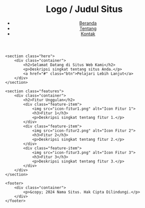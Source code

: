 <!DOCTYPE html>
<html lang="id">
<head>
    <meta charset="UTF-8">
    <meta name="viewport" content="width=device-width, initial-scale=1.0">
    <title>Template Situs Web</title>
    <link rel="stylesheet" href="styles.css">
</head>
<body>
    <header>
        <div class="container">
            <h1>Logo / Judul Situs</h1>
            <nav>
                <ul>
                    <li><a href="#">Beranda</a></li>
                    <li><a href="#">Tentang</a></li>
                    <li><a href="#">Kontak</a></li>
                </ul>
            </nav>
        </div>
    </header>
    
    <section class="hero">
        <div class="container">
            <h2>Selamat Datang di Situs Web Kami</h2>
            <p>Deskripsi singkat tentang situs Anda.</p>
            <a href="#" class="btn">Pelajari Lebih Lanjut</a>
        </div>
    </section>
    
    <section class="features">
        <div class="container">
            <h2>Fitur Unggulan</h2>
            <div class="feature-item">
                <img src="icon-fitur1.png" alt="Icon Fitur 1">
                <h3>Fitur 1</h3>
                <p>Deskripsi singkat tentang fitur 1.</p>
            </div>
            <div class="feature-item">
                <img src="icon-fitur2.png" alt="Icon Fitur 2">
                <h3>Fitur 2</h3>
                <p>Deskripsi singkat tentang fitur 2.</p>
            </div>
            <div class="feature-item">
                <img src="icon-fitur3.png" alt="Icon Fitur 3">
                <h3>Fitur 3</h3>
                <p>Deskripsi singkat tentang fitur 3.</p>
            </div>
        </div>
    </section>
    
    <footer>
        <div class="container">
            <p>&copy; 2024 Nama Situs. Hak Cipta Dilindungi.</p>
        </div>
    </footer>
</body>
</html>
